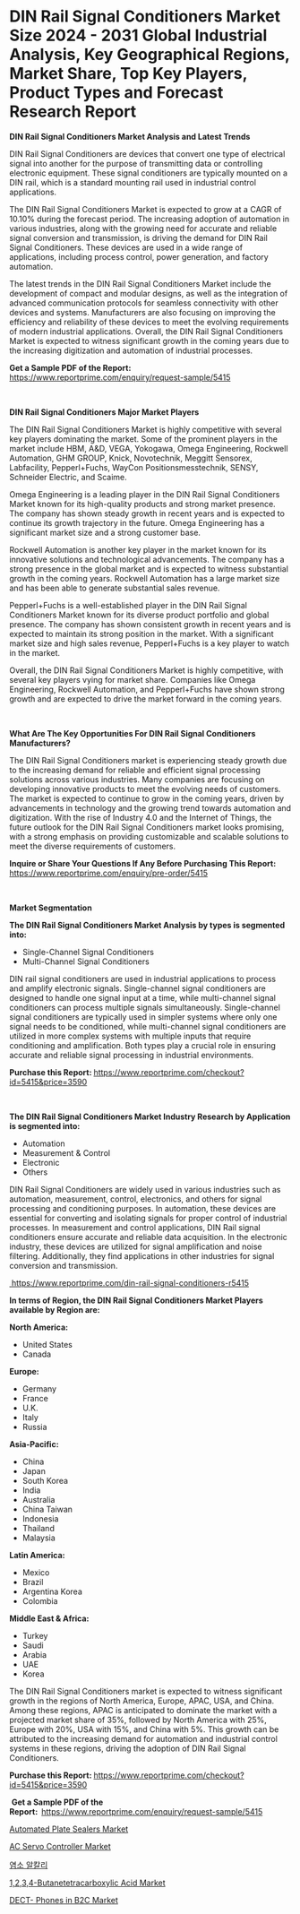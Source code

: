 <p><h1>DIN Rail Signal Conditioners Market Size 2024 - 2031 Global Industrial Analysis, Key Geographical Regions, Market Share, Top Key Players, Product Types and Forecast Research Report</h1></p><p><strong>DIN Rail Signal Conditioners Market Analysis and Latest Trends</strong></p>
<p><p>DIN Rail Signal Conditioners are devices that convert one type of electrical signal into another for the purpose of transmitting data or controlling electronic equipment. These signal conditioners are typically mounted on a DIN rail, which is a standard mounting rail used in industrial control applications. </p><p>The DIN Rail Signal Conditioners Market is expected to grow at a CAGR of 10.10% during the forecast period. The increasing adoption of automation in various industries, along with the growing need for accurate and reliable signal conversion and transmission, is driving the demand for DIN Rail Signal Conditioners. These devices are used in a wide range of applications, including process control, power generation, and factory automation.</p><p>The latest trends in the DIN Rail Signal Conditioners Market include the development of compact and modular designs, as well as the integration of advanced communication protocols for seamless connectivity with other devices and systems. Manufacturers are also focusing on improving the efficiency and reliability of these devices to meet the evolving requirements of modern industrial applications. Overall, the DIN Rail Signal Conditioners Market is expected to witness significant growth in the coming years due to the increasing digitization and automation of industrial processes.</p></p>
<p><strong>Get a Sample PDF of the Report:&nbsp;</strong> <a href="https://www.reportprime.com/enquiry/request-sample/5415">https://www.reportprime.com/enquiry/request-sample/5415</a></p>
<p>&nbsp;</p>
<p><strong>DIN Rail Signal Conditioners Major Market Players</strong></p>
<p><p>The DIN Rail Signal Conditioners Market is highly competitive with several key players dominating the market. Some of the prominent players in the market include HBM, A&D, VEGA, Yokogawa, Omega Engineering, Rockwell Automation, GHM GROUP, Knick, Novotechnik, Meggitt Sensorex, Labfacility, Pepperl+Fuchs, WayCon Positionsmesstechnik, SENSY, Schneider Electric, and Scaime.</p><p>Omega Engineering is a leading player in the DIN Rail Signal Conditioners Market known for its high-quality products and strong market presence. The company has shown steady growth in recent years and is expected to continue its growth trajectory in the future. Omega Engineering has a significant market size and a strong customer base.</p><p>Rockwell Automation is another key player in the market known for its innovative solutions and technological advancements. The company has a strong presence in the global market and is expected to witness substantial growth in the coming years. Rockwell Automation has a large market size and has been able to generate substantial sales revenue.</p><p>Pepperl+Fuchs is a well-established player in the DIN Rail Signal Conditioners Market known for its diverse product portfolio and global presence. The company has shown consistent growth in recent years and is expected to maintain its strong position in the market. With a significant market size and high sales revenue, Pepperl+Fuchs is a key player to watch in the market.</p><p>Overall, the DIN Rail Signal Conditioners Market is highly competitive, with several key players vying for market share. Companies like Omega Engineering, Rockwell Automation, and Pepperl+Fuchs have shown strong growth and are expected to drive the market forward in the coming years.</p></p>
<p>&nbsp;</p>
<p><strong>What Are The Key Opportunities For DIN Rail Signal Conditioners Manufacturers?</strong></p>
<p><p>The DIN Rail Signal Conditioners market is experiencing steady growth due to the increasing demand for reliable and efficient signal processing solutions across various industries. Many companies are focusing on developing innovative products to meet the evolving needs of customers. The market is expected to continue to grow in the coming years, driven by advancements in technology and the growing trend towards automation and digitization. With the rise of Industry 4.0 and the Internet of Things, the future outlook for the DIN Rail Signal Conditioners market looks promising, with a strong emphasis on providing customizable and scalable solutions to meet the diverse requirements of customers.</p></p>
<p><strong>Inquire or Share Your Questions If Any Before Purchasing This Report:</strong> <a href="https://www.reportprime.com/enquiry/pre-order/5415">https://www.reportprime.com/enquiry/pre-order/5415</a></p>
<p>&nbsp;</p>
<p><strong>Market Segmentation</strong></p>
<p><strong>The DIN Rail Signal Conditioners Market Analysis by types is segmented into:</strong></p>
<p><ul><li>Single-Channel Signal Conditioners</li><li>Multi-Channel Signal Conditioners</li></ul></p>
<p><p>DIN rail signal conditioners are used in industrial applications to process and amplify electronic signals. Single-channel signal conditioners are designed to handle one signal input at a time, while multi-channel signal conditioners can process multiple signals simultaneously. Single-channel signal conditioners are typically used in simpler systems where only one signal needs to be conditioned, while multi-channel signal conditioners are utilized in more complex systems with multiple inputs that require conditioning and amplification. Both types play a crucial role in ensuring accurate and reliable signal processing in industrial environments.</p></p>
<p><strong>Purchase this Report:&nbsp;</strong><a href="https://www.reportprime.com/checkout?id=5415&price=3590">https://www.reportprime.com/checkout?id=5415&price=3590</a></p>
<p>&nbsp;</p>
<p><strong>The DIN Rail Signal Conditioners Market Industry Research by Application is segmented into:</strong></p>
<p><ul><li>Automation</li><li>Measurement & Control</li><li>Electronic</li><li>Others</li></ul></p>
<p><p>DIN Rail Signal Conditioners are widely used in various industries such as automation, measurement, control, electronics, and others for signal processing and conditioning purposes. In automation, these devices are essential for converting and isolating signals for proper control of industrial processes. In measurement and control applications, DIN Rail signal conditioners ensure accurate and reliable data acquisition. In the electronic industry, these devices are utilized for signal amplification and noise filtering. Additionally, they find applications in other industries for signal conversion and transmission.</p></p>
<p><a href="https://www.reportprime.com/din-rail-signal-conditioners-r5415">&nbsp;https://www.reportprime.com/din-rail-signal-conditioners-r5415</a></p>
<p><strong>In terms of Region, the DIN Rail Signal Conditioners Market Players available by Region are:</strong></p>
<p>
    <p> <strong> North America: </strong>
        <ul>
            <li>United States</li>
            <li>Canada</li>
        </ul>
        </p> 
    <p> <strong> Europe: </strong>
        <ul>
            <li>Germany</li>
            <li>France</li>
            <li>U.K.</li>
            <li>Italy</li>
            <li>Russia</li>
        </ul>
        </p> 
    <p> <strong> Asia-Pacific: </strong>
        <ul>
            <li>China</li>
            <li>Japan</li>
            <li>South Korea</li>
            <li>India</li>
            <li>Australia</li>
            <li>China Taiwan</li>
            <li>Indonesia</li>
            <li>Thailand</li>
            <li>Malaysia</li>
        </ul>
        </p> 
    <p> <strong> Latin America: </strong>
        <ul>
            <li>Mexico</li>
            <li>Brazil</li>
            <li>Argentina Korea</li>
            <li>Colombia</li>
        </ul>
        </p> 
    <p> <strong> Middle East & Africa: </strong>
        <ul>
            <li>Turkey</li>
            <li>Saudi</li>
            <li>Arabia</li>
            <li>UAE</li>
            <li>Korea</li>
        </ul>
    </p>
    </p>
<p><p>The DIN Rail Signal Conditioners market is expected to witness significant growth in the regions of North America, Europe, APAC, USA, and China. Among these regions, APAC is anticipated to dominate the market with a projected market share of 35%, followed by North America with 25%, Europe with 20%, USA with 15%, and China with 5%. This growth can be attributed to the increasing demand for automation and industrial control systems in these regions, driving the adoption of DIN Rail Signal Conditioners.</p></p>
<p><strong>Purchase this Report: </strong><a href="https://www.reportprime.com/checkout?id=5415&price=3590">https://www.reportprime.com/checkout?id=5415&price=3590</a></p>
<p>&nbsp;<strong>Get a Sample PDF of the Report:&nbsp;&nbsp;</strong><a href="https://www.reportprime.com/enquiry/request-sample/5415">https://www.reportprime.com/enquiry/request-sample/5415</a></p>
<p><strong></strong></p>
<p><p><a href="https://issuu.com/reportprime-2/docs/automated-plate-sealers-market-size-2030.pptx">Automated Plate Sealers Market</a></p><p><a href="https://github.com/ajiariaa/Market-Research-Report-List-1/blob/main/ac-servo-controller-market.md">AC Servo Controller Market</a></p><p><a href="https://medium.com/@carolineparks354/%EC%97%BC%EC%86%8C-%EC%95%8C%EC%B9%BC%EB%A6%AC-%EC%82%B0%EC%97%85-%EB%B6%84%EC%84%9D-%EB%B3%B4%EA%B3%A0%EC%84%9C-%EC%8B%9C%EC%9E%A5-%EA%B7%9C%EB%AA%A8%EB%8A%94-12-6-%EC%9D%98-cagr%EB%A1%9C-%EC%84%B1%EC%9E%A5%ED%95%98%EB%A9%B0-%EC%9D%91%EC%9A%A9-%EB%B6%84%EC%95%BC-%EC%9C%A0%ED%98%95-%EB%B0%8F-%EC%A7%80%EC%97%AD%EC%97%90-%EB%8C%80%ED%95%9C-%EC%A0%84%EB%A7%9D%EC%9D%80-2024%EB%85%84%EB%B6%80%ED%84%B0-2031%EB%85%84%EA%B9%8C%EC%A7%80-%EC%98%88%EC%B8%A1%EB%90%A9%EB%8B%88%EB%8B%A4-2313999a167b">염소 알칼리</a></p><p><a href="https://medium.com/@ivethfonsecal57/strategic-insights-into-global-1-2-3-4-butanetetracarboxylic-acid-market-trends-2024-2031-6c7031f0f93f">1,2,3,4-Butanetetracarboxylic Acid Market</a></p><p><a href="https://medium.com/@berugaru/dect-phones-in-b2c-market-global-market-insights-and-sales-trends-2024-to-2031-e84116311d25">DECT- Phones in B2C Market</a></p></p>